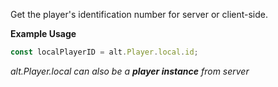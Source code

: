 Get the player's identification number for server or client-side.

**Example Usage**

```js
const localPlayerID = alt.Player.local.id;
```

_alt.Player.local can also be a **player instance** from server_
